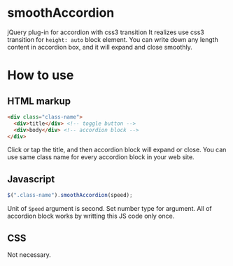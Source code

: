 # smoothAccordion
jQuery plug-in for accordion with css3 transition
It realizes use css3 transition for `height: auto` block element.
You can write down any length content in accordion box, and it will expand and close smoothly.

# How to use
## HTML markup
```html
<div class="class-name">
  <div>title</div> <!-- toggle button -->
  <div>body</div> <!-- accordion block -->
</div>
```
Click or tap the title, and then accordion block will expand or close.
You can use same class name for every accordion block in your web site.

## Javascript
```javascript
$(".class-name").smoothAccordion(speed);
```
Unit of `Speed` argument is second.
Set number type for argument.
All of accordion block works by writting this JS code only once.

## CSS
Not necessary.
